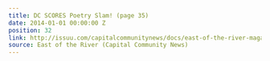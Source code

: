 ```yaml
---
title: DC SCORES Poetry Slam! (page 35)
date: 2014-01-01 00:00:00 Z
position: 32
link: http://issuu.com/capitalcommunitynews/docs/east-of-the-river-magazine-january-
source: East of the River (Capital Community News)
---
```


